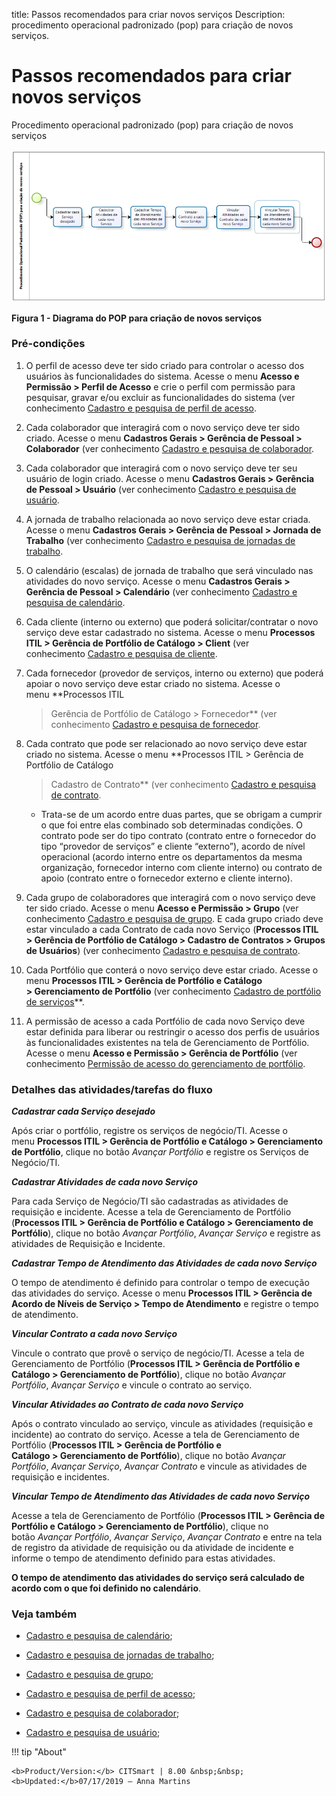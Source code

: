 title: Passos recomendados para criar novos serviços
Description: procedimento operacional padronizado (pop) para criação de novos
serviços.

# Passos recomendados para criar novos serviços

Procedimento operacional padronizado (pop) para criação de novos serviços

![Criar](images/steps.png)

**Figura 1 - Diagrama do POP para criação de novos serviços**

### Pré-condições

1.  O perfil de acesso deve ter sido criado para controlar o acesso dos usuários
    às funcionalidades do sistema. Acesse o menu **Acesso e Permissão > Perfil de
    Acesso** e crie o perfil com permissão para pesquisar, gravar e/ou excluir
    as funcionalidades do sistema (ver conhecimento [Cadastro e pesquisa de
    perfil de
    acesso]( ).

2.  Cada colaborador que interagirá com o novo serviço deve ter sido criado.
    Acesse o menu **Cadastros Gerais > Gerência de Pessoal > Colaborador** (ver
    conhecimento [Cadastro e pesquisa de
    colaborador]().

3.  Cada colaborador que interagirá com o novo serviço deve ter seu usuário de
    login criado. Acesse o menu **Cadastros Gerais > Gerência de Pessoal >
    Usuário** (ver conhecimento [Cadastro e pesquisa de
    usuário]().

4.  A jornada de trabalho relacionada ao novo serviço deve estar criada. Acesse
    o menu **Cadastros Gerais > Gerência de Pessoal > Jornada de Trabalho** (ver
    conhecimento [Cadastro e pesquisa de jornadas de
    trabalho]().

5.  O calendário (escalas) de jornada de trabalho que será vinculado nas
    atividades do novo serviço. Acesse o menu **Cadastros Gerais > Gerência de
    Pessoal > Calendário** (ver conhecimento [Cadastro e pesquisa de
    calendário]().

6.  Cada cliente (interno ou externo) que poderá solicitar/contratar o novo
    serviço deve estar cadastrado no sistema. Acesse o menu **Processos ITIL >
    Gerência de Portfólio de Catálogo > Client** (ver conhecimento [Cadastro e
    pesquisa de cliente]().

7.  Cada fornecedor (provedor de serviços, interno ou externo) que poderá apoiar
    o novo serviço deve estar criado no sistema. Acesse o menu **Processos ITIL
    > Gerência de Portfólio de Catálogo > Fornecedor** (ver
    conhecimento [Cadastro e pesquisa de fornecedor]().

8.  Cada contrato que pode ser relacionado ao novo serviço deve estar criado no
    sistema. Acesse o menu **Processos ITIL > Gerência de Portfólio de Catálogo
    > Cadastro de Contrato** (ver conhecimento [Cadastro e pesquisa de
    contrato]().

    -   Trata-se de um acordo entre duas partes, que se obrigam a cumprir o que
        foi entre elas combinado sob determinadas condições. O contrato pode ser
        do tipo contrato (contrato entre o fornecedor do tipo “provedor de
        serviços” e cliente “externo”), acordo de nível operacional (acordo
        interno entre os departamentos da mesma organização, fornecedor interno
        com cliente interno) ou contrato de apoio (contrato entre o fornecedor
        externo e cliente interno).

9.  Cada grupo de colaboradores que interagirá com o novo serviço deve ter sido
    criado. Acesse o menu **Acesso e Permissão > Grupo** (ver
    conhecimento [Cadastro e pesquisa de
    grupo]().
    E cada grupo criado deve estar vinculado a cada Contrato de cada novo
    Serviço (**Processos ITIL > Gerência de Portfólio de Catálogo > Cadastro de
    Contratos > Grupos de Usuários**) (ver conhecimento [Cadastro e pesquisa de
    contrato]().

10. Cada Portfólio que conterá o novo serviço deve estar criado. Acesse o
    menu **Processos ITIL > Gerência de Portfólio e Catálogo > Gerenciamento de
    Portfólio** (ver conhecimento [Cadastro de portfólio de
    serviços]()**.

11. A permissão de acesso a cada Portfólio de cada novo Serviço deve estar
    definida para liberar ou restringir o acesso dos perfis de usuários às
    funcionalidades existentes na tela de Gerenciamento de Portfólio. Acesse o
    menu **Acesso e Permissão > Gerência de Portfólio** (ver
    conhecimento [Permissão de acesso do gerenciamento de
    portfólio]().

### Detalhes das atividades/tarefas do fluxo

***Cadastrar cada Serviço desejado***

Após criar o portfólio, registre os serviços de negócio/TI. Acesse o
menu **Processos ITIL > Gerência de Portfólio e Catálogo > Gerenciamento de
Portfólio**, clique no botão *Avançar Portfólio* e registre os Serviços de
Negócio/TI.

***Cadastrar Atividades de cada novo Serviço***

Para cada Serviço de Negócio/TI são cadastradas as atividades de requisição e
incidente. Acesse a tela de Gerenciamento de Portfólio (**Processos
ITIL > Gerência de Portfólio e Catálogo > Gerenciamento de Portfólio**), clique
no botão *Avançar Portfólio*, *Avançar Serviço* e registre as atividades de
Requisição e Incidente.

***Cadastrar Tempo de Atendimento das Atividades de cada novo Serviço***

O tempo de atendimento é definido para controlar o tempo de execução das
atividades do serviço. Acesse o menu **Processos ITIL > Gerência de Acordo de
Níveis de Serviço > Tempo de Atendimento** e registre o tempo de atendimento.

***Vincular Contrato a cada novo Serviço***

Vincule o contrato que provê o serviço de negócio/TI. Acesse a tela de
Gerenciamento de Portfólio (**Processos ITIL > Gerência de Portfólio e
Catálogo > Gerenciamento de Portfólio**), clique no botão *Avançar
Portfólio*, *Avançar Serviço* e vincule o contrato ao serviço.

***Vincular Atividades ao Contrato de cada novo Serviço***

Após o contrato vinculado ao serviço, vincule as atividades (requisição e
incidente) ao contrato do serviço. Acesse a tela de Gerenciamento de Portfólio
(**Processos ITIL > Gerência de Portfólio e Catálogo > Gerenciamento de
Portfólio**), clique no botão *Avançar Portfólio*, *Avançar Serviço*, *Avançar
Contrato* e vincule as atividades de requisição e incidentes.

***Vincular Tempo de Atendimento das Atividades de cada novo Serviço***

Acesse a tela de Gerenciamento de Portfólio (**Processos ITIL > Gerência de
Portfólio e Catálogo > Gerenciamento de Portfólio**), clique no botão *Avançar
Portfólio*, *Avançar Serviço*, *Avançar Contrato* e entre na tela de registro da
atividade de requisição ou da atividade de incidente e informe o tempo de
atendimento definido para estas atividades.

**O tempo de atendimento das atividades do serviço será calculado de acordo com
o que foi definido no calendário**.

### Veja também

-   [Cadastro e pesquisa de
    calendário]();

-   [Cadastro e pesquisa de jornadas de
    trabalho]();

-   [Cadastro e pesquisa de
    grupo]();

-   [Cadastro e pesquisa de perfil de
    acesso]();

-   [Cadastro e pesquisa de
    colaborador]();

-   [Cadastro e pesquisa de
    usuário]();


!!! tip "About"

    <b>Product/Version:</b> CITSmart | 8.00 &nbsp;&nbsp;
    <b>Updated:</b>07/17/2019 – Anna Martins
